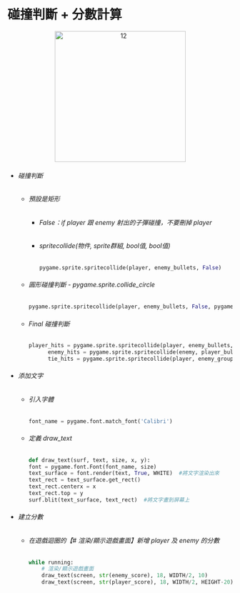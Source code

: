 # 碰撞判斷 + 分數計算

<div align = "center"><img width="293" alt="12" src="https://user-images.githubusercontent.com/59371107/170766526-4f56ba2b-b2a1-4387-a216-996580b8faab.png"></div>

* ###### 碰撞判斷
  * ###### 預設是矩形
     * ###### False：if player 跟 enemy 射出的子彈碰撞，不要刪掉 player
     * ###### spritecollide(物件, sprite群組, bool值, bool值)
        ```python
        pygame.sprite.spritecollide(player, enemy_bullets, False)
        ```
  * ###### 圓形碰撞判斷 - pygame.sprite.collide_circle
    ```python
    pygame.sprite.spritecollide(player, enemy_bullets, False, pygame.sprite.collide_circle)
    ```

  * ###### Final 碰撞判斷
      ```python
      player_hits = pygame.sprite.spritecollide(player, enemy_bullets, False, pygame.sprite.collide_circle)
            enemy_hits = pygame.sprite.spritecollide(enemy, player_bullets, False, pygame.sprite.collide_circle)
            tie_hits = pygame.sprite.spritecollide(player, enemy_group, False, pygame.sprite.collide_circle)
      ```
    
* ###### 添加文字
     * ###### 引入字體
        ```python
        font_name = pygame.font.match_font('Calibri')
        ```
     * ###### 定義 draw_text
        ```python
        def draw_text(surf, text, size, x, y):
        font = pygame.font.Font(font_name, size)
        text_surface = font.render(text, True, WHITE)  #將文字渲染出來
        text_rect = text_surface.get_rect()
        text_rect.centerx = x
        text_rect.top = y
        surf.blit(text_surface, text_rect)  #將文字畫到屏幕上
        ```
        
* ###### 建立分數
    * ###### 在遊戲迴圈的【# 渲染/顯示遊戲畫面】新增 player 及 enemy 的分數
        ```python
        while running:
            # 渲染/顯示遊戲畫面
            draw_text(screen, str(enemy_score), 18, WIDTH/2, 10)
            draw_text(screen, str(player_score), 18, WIDTH/2, HEIGHT-20)
        ```

